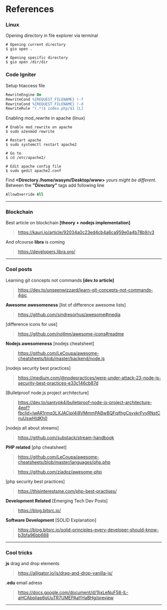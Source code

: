 # References

### Linux

Opening directory in file explorer via terminal

```Shell
# Opening current directory
$ gio open .
```

```Shell
# Opening specific directory
$ gio open /dir/dir
```

### Code Igniter

Setup htaccess file

```apache
RewriteEngine On
RewriteCond %{REQUEST_FILENAME} !-f
RewriteCond %{REQUEST_FILENAME} !-d
RewriteRule ^(.*)$ index.php/$1 [L]
```

Enabling mod_rewrite in apache (linux)

```Shell
# Enable mod_rewrite on apache
$ sudo a2enmod rewrite

# Restart apache
$ sudo systemctl restart apache2

# Go to
$ cd /etc/apache2/

# Edit apache config file
$ sudo gedit apache2.conf
```

Find **<Directory /home/wasym/Desktop/www>** _yours might be different_. Between the **"Directory"** tags add following line

```apache
AllowOverride All
```

---

### Blockchain

Best article on blockchain **[theory + nodejs implementation]**

> https://kauri.io/article/92034a0c23ed4cb4a6ca959e0a4b78b9/v3

And ofcourse **libra** is coming

> https://developers.libra.org/

---

### Cool posts

Learning git concepts not commands **[dev.to article]**

> https://dev.to/unseenwizzard/learn-git-concepts-not-commands-4gjc

**Awesome awesomeness**
[list of difference awesome lists]

> https://github.com/sindresorhus/awesome#media

[difference icons for use]

> https://github.com/notlmn/awesome-icons#readme

**Nodejs awesomeness**
[nodejs cheatsheet]

> https://github.com/LeCoupa/awesome-cheatsheets/blob/master/backend/node.js

[nodejs security best practices]

> https://medium.com/@nodepractices/were-under-attack-23-node-js-security-best-practices-e33c146cb87d

[Bulletproof node.js project architecture]

> https://dev.to/santypk4/bulletproof-node-js-project-architecture-4epf?fbclid=IwAR1rmq3LXJACjpl4i8VMmmPABwBQFqjfhgCsyxkrFvyRNstCnuUswHldKh0

[nodejs all about streams]

> https://github.com/substack/stream-handbook

**PHP related**
[php cheatsheet]

> https://github.com/LeCoupa/awesome-cheatsheets/blob/master/languages/php.php

> https://github.com/ziadoz/awesome-php

[php security best practices]

> https://thisinterestsme.com/php-best-practises/

**Development Related**
[Emerging Tech Dev Posts]

> https://blog.bitsrc.io/

**Software Development**
[SOLID Explanation]

> https://blog.bitsrc.io/solid-principles-every-developer-should-know-b3bfa96bb688

---

### Cool tricks

**js** drag and drop elements

> https://alligator.io/js/drag-and-drop-vanilla-js/

**.edu** email adress

> https://docs.google.com/document/d/1IjxLeNuF58-lL-aHCAbpliap6qUuTR7UMEPAaYHaBHg/preview

---
